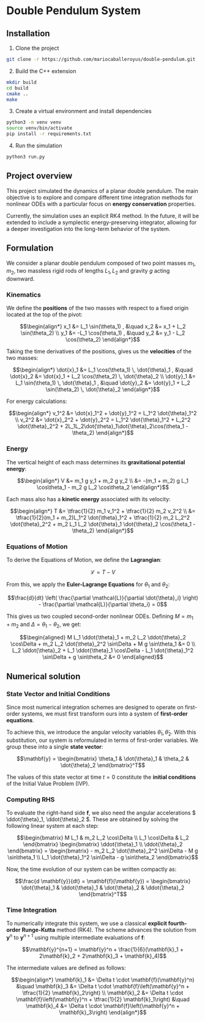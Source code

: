 # Double Pendulum System

## Installation

1. Clone the project

```bash
git clone -r https://github.com/mariocaballeroyus/double-pendulum.git
```

2. Build the C++ extension

```bash
mkdir build
cd build
cmake ..
make
```

3. Create a virtual environment and install dependencies

```bash
python3 -m venv venv
source venv/bin/activate
pip install -r requirements.txt
```

4. Run the simulation

```bash
python3 run.py
```

## Project overview

This project simulated the dynamics of a planar double pendulum. The main objective is to explore and compare different time integration methods for nonlinear ODEs with a particular focus on **energy conservation** properties.

Currently, the simulation uses an explicit RK4 method. In the future, it will be extended to include a symplectic energy-preserving integrator, allowing for a deeper investigation into the long-term behavior of the system.

## Formulation

We consider a planar double pendulum composed of two point masses $` m_1, m_2 `$, two massless rigid rods of lengths $` L_1, L_2 `$ and gravity $` g `$ acting downward.

### Kinematics

We define the **positions** of the two masses with respect to a fixed origin located at the top of the pivot:

```math
\begin{align*}
x_1 &= L_1 \sin(\theta_1)
, &\quad 
x_2 &= x_1 + L_2 \sin(\theta_2) 
\\
y_1 &= -L_1 \cos(\theta_1)
, &\quad 
y_2 &= y_1 - L_2 \cos(\theta_2)
\end{align*}
```

Taking the time derivatives of the positions, gives us the **velocities** of the two masses:

```math
\begin{align*}
\dot{x}_1 &= L_1 \cos(\theta_1) \, \dot{\theta}_1
, &\quad
\dot{x}_2 &= \dot{x}_1 + L_2 \cos(\theta_2) \, \dot{\theta}_2 
\\
\dot{y}_1 &= L_1 \sin(\theta_1) \, \dot{\theta}_1
, &\quad
\dot{y}_2 &= \dot{y}_1 + L_2 \sin(\theta_2) \, \dot{\theta}_2
\end{align*}
```

For energy calculations:

```math
\begin{align*}
v_1^2 &= \dot{x}_1^2 + \dot{y}_1^2 = L_1^2 \dot{\theta}_1^2
\\
v_2^2 &= \dot{x}_2^2 + \dot{y}_2^2 = L_1^2 \dot{\theta}_1^2 + L_2^2 \dot{\theta}_2^2 + 2L_1L_2\dot{\theta}_1\dot{\theta}_2\cos(\theta_1 - \theta_2)
\end{align*}
```

### Energy

The vertical height of each mass determines its **gravitational potential energy**:

```math
\begin{align*}
V &= m_1 g y_1 + m_2 g y_2 \\
  &= -(m_1 + m_2) g L_1 \cos\theta_1 - m_2 g L_2 \cos\theta_2
\end{align*}
```

Each mass also has a **kinetic energy** associated with its velocity:

```math
\begin{align*}
T &= \tfrac{1}{2} m_1 v_1^2 + \tfrac{1}{2} m_2 v_2^2
\\
  &= \tfrac{1}{2}(m_1 + m_2)L_1^2 \dot{\theta}_1^2
+ \tfrac{1}{2} m_2 L_2^2 \dot{\theta}_2^2
+ m_2 L_1 L_2 \dot{\theta}_1 \dot{\theta}_2 \cos(\theta_1 - \theta_2)
\end{align*}
```

### Equations of Motion

To derive the Equations of Motion, we define the **Lagrangian**:

```math
\mathcal{L} = T - V
```

From this, we apply the **Euler-Lagrange Equations** for $` \theta_1 `$ and $` \theta_2 `$:

```math
\frac{d}{dt} \left( \frac{\partial \mathcal{L}}{\partial \dot{\theta}_i} \right) - \frac{\partial \mathcal{L}}{\partial \theta_i} = 0
```

This gives us two coupled second-order nonlinear ODEs. Defining $` M = m_1 + m_2 `$ and $` \Delta = \theta_1 - \theta_2 `$, we get:

```math
\begin{aligned}
M L_1 \ddot{\theta}_1 
+ m_2 L_2 \ddot{\theta}_2 \cos\Delta
+ m_2 L_2 \dot{\theta}_2^2 \sin\Delta 
+ M g \sin\theta_1 &= 0 \\
L_2 \ddot{\theta}_2 
+ L_1 \ddot{\theta}_1 \cos\Delta
- L_1 \dot{\theta}_1^2 \sin\Delta 
+ g \sin\theta_2 &= 0
\end{aligned}
```

## Numerical solution

### State Vector and Initial Conditions

Since most numerical integration schemes are designed to operate on first-order systems, we must first transform ours into a system of **first-order equations**. 

To achieve this, we introduce the angular velocity variables $` \dot{\theta}_1, \dot{\theta}_2 `$. With this substitution, our system is reformulated in terms of first-order variables. We group these into a single **state vector**:

```math
\mathbf{y} =
\begin{bmatrix}
\theta_1 & \dot{\theta}_1 & \theta_2 & \dot{\theta}_2
\end{bmatrix}^T
```

The values of this state vector at time $` t = 0 `$ constitute the **initial conditions** of the Initial Value Problem (IVP).

### Computing RHS

To evaluate the right-hand side $` \mathbf{f} `$, we also need the angular accelerations $` \ddot{\theta}_1, \ddot{\theta}_2 `$. These are obtained by solving the following linear system at each step:

```math
\begin{bmatrix}
M L_1 & m_2 L_2 \cos\Delta \\
L_1 \cos\Delta & L_2
\end{bmatrix}
\begin{bmatrix}
\ddot{\theta}_1 \\
\ddot{\theta}_2
\end{bmatrix}
=
\begin{bmatrix}
- m_2 L_2 \dot{\theta}_2^2 \sin\Delta - M g \sin\theta_1 \\
L_1 \dot{\theta}_1^2 \sin\Delta - g \sin\theta_2
\end{bmatrix}
```

Now, the time evolution of our system can be written compactly as:

```math
\frac{d \mathbf{y}}{dt} = \mathbf{f}(\mathbf{y}) = 
\begin{bmatrix}
\dot{\theta}_1 & \ddot{\theta}_1 & \dot{\theta}_2 & \ddot{\theta}_2
\end{bmatrix}^T
```

### Time Integration

To numerically integrate this system, we use a classical **explicit fourth-order Runge-Kutta** method (RK4). The scheme advances the solution from $` \mathbf{y}^{n} `$ to $` \mathbf{y}^{n+1} `$ using multiple intermediate evaluations of $` \mathbf{f} `$:

```math
\mathbf{y}^{n+1} = \mathbf{y}^n + \frac{1}{6}(\mathbf{k}_1 + 2\mathbf{k}_2 + 2\mathbf{k}_3 + \mathbf{k}_4)
```

The intermediate values are defined as follows:

```math
\begin{align*}
\mathbf{k}_1 &= \Delta t \cdot \mathbf{f}(\mathbf{y}^n) 
&\quad 
\mathbf{k}_3 &= \Delta t \cdot \mathbf{f}\left(\mathbf{y}^n + \tfrac{1}{2} \mathbf{k}_2\right) \\
\mathbf{k}_2 &= \Delta t \cdot \mathbf{f}\left(\mathbf{y}^n + \tfrac{1}{2} \mathbf{k}_1\right) 
&\quad 
\mathbf{k}_4 &= \Delta t \cdot \mathbf{f}\left(\mathbf{y}^n + \mathbf{k}_3\right)
\end{align*}
```